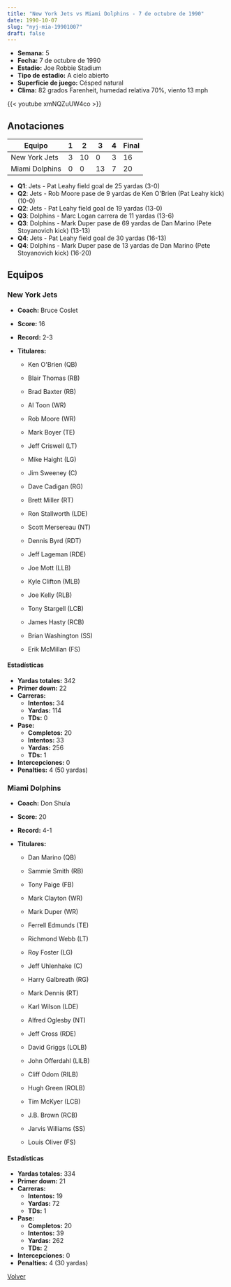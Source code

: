 ```yaml
---
title: "New York Jets vs Miami Dolphins - 7 de octubre de 1990"
date: 1990-10-07
slug: "nyj-mia-19901007"
draft: false
---
```


- **Semana:** 5
- **Fecha:** 7 de octubre de 1990
- **Estadio:** Joe Robbie Stadium
- **Tipo de estadio:** A cielo abierto
- **Superficie de juego:** Césped natural
- **Clima:** 82 grados Farenheit, humedad relativa 70%, viento 13 mph


{{< youtube xmNQZuUW4co >}}


## Anotaciones
| Equipo | 1 | 2 | 3 | 4 | Final |
|--------|---|---|---|---|-------|
| New York Jets  | 3 | 10 | 0 | 3  | 16 |
| Miami Dolphins  | 0 | 0 | 13 | 7  | 20 |
- **Q1**: Jets - Pat Leahy field goal de 25 yardas (3-0)
- **Q2**: Jets - Rob Moore pase de 9 yardas de Ken O'Brien (Pat Leahy kick) (10-0)
- **Q2**: Jets - Pat Leahy field goal de 19 yardas (13-0)
- **Q3**: Dolphins - Marc Logan carrera de 11 yardas (13-6)
- **Q3**: Dolphins - Mark Duper pase de 69 yardas de Dan Marino (Pete Stoyanovich kick) (13-13)
- **Q4**: Jets - Pat Leahy field goal de 30 yardas (16-13)
- **Q4**: Dolphins - Mark Duper pase de 13 yardas de Dan Marino (Pete Stoyanovich kick) (16-20)


## Equipos


### New York Jets
* **Coach:** Bruce Coslet
* **Score:** 16
* **Record:** 2-3
* **Titulares:** 

  * Ken O'Brien (QB) 

  * Blair Thomas (RB) 

  * Brad Baxter (RB) 

  * Al Toon (WR) 

  * Rob Moore (WR) 

  * Mark Boyer (TE) 

  * Jeff Criswell (LT) 

  * Mike Haight (LG) 

  * Jim Sweeney (C) 

  * Dave Cadigan (RG) 

  * Brett Miller (RT) 

  * Ron Stallworth (LDE) 

  * Scott Mersereau (NT) 

  * Dennis Byrd (RDT) 

  * Jeff Lageman (RDE) 

  * Joe Mott (LLB) 

  * Kyle Clifton (MLB) 

  * Joe Kelly (RLB) 

  * Tony Stargell (LCB) 

  * James Hasty (RCB) 

  * Brian Washington (SS) 

  * Erik McMillan (FS) 

#### Estadísticas
* **Yardas totales:** 342
* **Primer down:** 22
* **Carreras:**
  * **Intentos:** 34
  * **Yardas:** 114
  * **TDs:** 0
* **Pase:**
  * **Completos:** 20
  * **Intentos:** 33
  * **Yardas:** 256
  * **TDs:** 1
* **Intercepciones:** 0
* **Penalties:** 4 (50 yardas)

### Miami Dolphins
* **Coach:** Don Shula
* **Score:** 20
* **Record:** 4-1
* **Titulares:** 

  * Dan Marino (QB) 

  * Sammie Smith (RB) 

  * Tony Paige (FB) 

  * Mark Clayton (WR) 

  * Mark Duper (WR) 

  * Ferrell Edmunds (TE) 

  * Richmond Webb (LT) 

  * Roy Foster (LG) 

  * Jeff Uhlenhake (C) 

  * Harry Galbreath (RG) 

  * Mark Dennis (RT) 

  * Karl Wilson (LDE) 

  * Alfred Oglesby (NT) 

  * Jeff Cross (RDE) 

  * David Griggs (LOLB) 

  * John Offerdahl (LILB) 

  * Cliff Odom (RILB) 

  * Hugh Green (ROLB) 

  * Tim McKyer (LCB) 

  * J.B. Brown (RCB) 

  * Jarvis Williams (SS) 

  * Louis Oliver (FS) 

#### Estadísticas
* **Yardas totales:** 334
* **Primer down:** 21
* **Carreras:**
  * **Intentos:** 19
  * **Yardas:** 72
  * **TDs:** 1
* **Pase:**
  * **Completos:** 20
  * **Intentos:** 39
  * **Yardas:** 262
  * **TDs:** 2
* **Intercepciones:** 0
* **Penalties:** 4 (30 yardas)


[Volver](/historia/1990)
